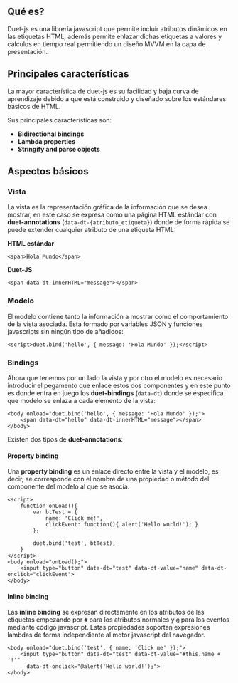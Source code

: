 ## Qué es? ##
Duet-js es una librería javascript que permite incluir atributos dinámicos en las etiquetas HTML, además permite enlazar dichas etiquetas a valores y cálculos en tiempo real permitiendo un diseño MVVM en la capa de presentación.


## Principales características ###
La mayor característica de duet-js es su facilidad y baja curva de aprendizaje debido a que está construido y diseñado sobre los estándares básicos de HTML.

Sus principales características son:

- **Bidirectional bindings**
- **Lambda properties**
- **Stringify and parse objects**


## Aspectos básicos ##
### Vista ###
La vista es la representación gráfica de la información que se desea mostrar, en este caso se expresa como una página HTML estándar con **duet-annotations** (`data-dt-{atributo_etiqueta}`) donde de forma rápida se puede extender cualquier atributo de una etiqueta HTML:

**HTML estándar**

	<span>Hola Mundo</span>

**Duet-JS**

	<span data-dt-innerHTML="message"></span> 


### Modelo ###
El modelo contiene tanto la información a mostrar como el comportamiento de la vista asociada. Esta formado por variables JSON y funciones javascripts sin ningún tipo de añadidos:

	<script>duet.bind('hello', { message: 'Hola Mundo' });</script>

### Bindings ###
Ahora que tenemos por un lado la vista y por otro el modelo es necesario introducir el pegamento que enlace estos dos componentes y en este punto es donde entra en juego los **duet-bindings** (`data-dt`) donde se especifica que modelo se enlaza a cada elemento de la vista:

	<body onload="duet.bind('hello', { message: 'Hola Mundo' });">
		<span data-dt="hello" data-dt-innerHTML="message"></span> 
	</body>


Existen dos tipos de **duet-annotations**:

#### Property binding ####
Una **property binding** es un enlace directo entre la vista y el modelo, es decir, se corresponde con el nombre de una propiedad o método del componente del modelo al que se asocia.

	<script>
		function onLoad(){
			var btTest = {
				name: 'Click me!',
				clickEvent: function(){ alert('Hello world!'); }
			};

			duet.bind('test', btTest);
		}
	</script>
	<body onload="onLoad();">
		<input type="button" data-dt="test" data-dt-value="name" data-dt-onclick="clickEvent">
	</body>


#### Inline binding ####
Las **inline binding** se expresan directamente en los atributos de las etiquetas empezando por **`#`** para los atributos normales y **`@`** para los eventos mediante código javascript. Estas propiedades soportan expresiones lambdas de forma independiente al motor javascript del navegador.

	<body onload="duet.bind('test', { name: 'Click me' });">
		<input type="button" data-dt="test" data-dt-value="#this.name + '!'" 
		  data-dt-onclick="@alert('Hello world!');">
	</body>
